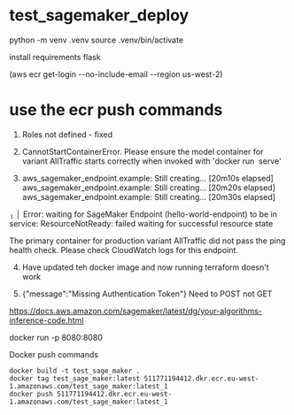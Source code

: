# test_sagemaker_deploy

python -m venv .venv
source .venv/bin/activate

install requirements
flask

(aws ecr get-login --no-include-email --region us-west-2)

# use the ecr push commands

<!-- Issues -->

1. Roles not defined - fixed
2. CannotStartContainerError. Please ensure the model container for variant AllTraffic starts correctly when invoked with 'docker run <image> serve'

3. aws_sagemaker_endpoint.example: Still creating... [20m10s elapsed]
aws_sagemaker_endpoint.example: Still creating... [20m20s elapsed]
aws_sagemaker_endpoint.example: Still creating... [20m30s elapsed]

╷
│ Error: waiting for SageMaker Endpoint (hello-world-endpoint) to be in service: ResourceNotReady: failed waiting for successful resource state

The primary container for production variant AllTraffic did not pass the ping health check. Please check CloudWatch logs for this endpoint.

4. Have updated teh docker image and now running terraform doesn't work
<!-- when attempt to call invocations -->
<UnknownOperationException/>

5. {"message":"Missing Authentication Token"}
Need to POST not GET

<!-- For goodness sake -->
https://docs.aws.amazon.com/sagemaker/latest/dg/your-algorithms-inference-code.html

docker run -p 8080:8080 <image-name>

Docker push commands
```
docker build -t test_sage_maker .
docker tag test_sage_maker:latest 511771194412.dkr.ecr.eu-west-1.amazonaws.com/test_sage_maker:latest_1
docker push 511771194412.dkr.ecr.eu-west-1.amazonaws.com/test_sage_maker:latest_1
```
